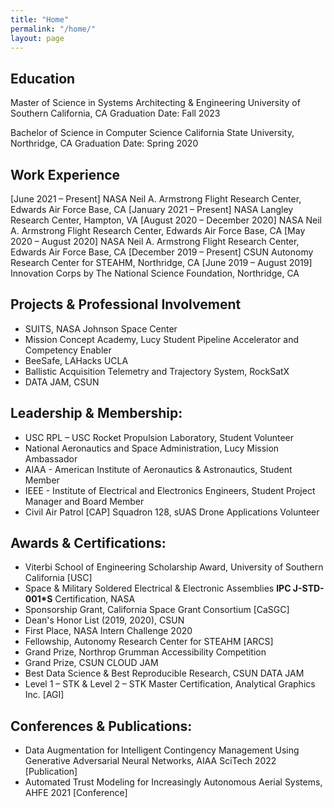 ```yaml
---
title: "Home"
permalink: "/home/"
layout: page
---
```


## Education

Master of Science in Systems Architecting & Engineering
University of Southern California, CA
Graduation Date: Fall 2023

Bachelor of Science in Computer Science 
California State University, Northridge, CA
Graduation Date: Spring 2020

## Work Experience

[June 2021 – Present] NASA Neil A. Armstrong Flight Research Center, Edwards Air Force Base, CA
[January 2021 – Present] NASA Langley Research Center, Hampton, VA
[August 2020 – December 2020] NASA Neil A. Armstrong Flight Research Center, Edwards Air Force Base, CA
[May 2020 – August 2020] NASA Neil A. Armstrong Flight Research Center, Edwards Air Force Base, CA
[December 2019 – Present] CSUN Autonomy Research Center for STEAHM, Northridge, CA
[June 2019 – August 2019] Innovation Corps by The National Science Foundation, Northridge, CA

## Projects & Professional Involvement

- SUITS, NASA Johnson Space Center
- Mission Concept Academy, Lucy Student Pipeline Accelerator and Competency Enabler
- BeeSafe, LAHacks UCLA
- Ballistic Acquisition Telemetry and Trajectory System, RockSatX
- DATA JAM, CSUN

## Leadership & Membership:

- USC RPL – USC Rocket Propulsion Laboratory, Student Volunteer
- National Aeronautics and Space Administration, Lucy Mission Ambassador
- AIAA - American Institute of Aeronautics & Astronautics, Student Member
- IEEE - Institute of Electrical and Electronics Engineers, Student Project Manager and Board Member
- Civil Air Patrol [CAP] Squadron 128, sUAS Drone Applications Volunteer

## Awards & Certifications:

- Viterbi School of Engineering Scholarship Award, University of Southern California [USC]
- Space & Military Soldered Electrical & Electronic Assemblies <strong>IPC J-STD-001*S</strong> Certification, NASA
- Sponsorship Grant, California Space Grant Consortium [CaSGC]
- Dean's Honor List (2019, 2020), CSUN
- First Place, NASA Intern Challenge 2020
- Fellowship, Autonomy Research Center for STEAHM [ARCS]
- Grand Prize, Northrop Grumman Accessibility Competition
- Grand Prize, CSUN CLOUD JAM
- Best Data Science & Best Reproducible Research, CSUN DATA JAM
- Level 1 – STK & Level 2 – STK Master Certification, Analytical Graphics Inc. [AGI]

## Conferences & Publications:

- Data Augmentation for Intelligent Contingency Management Using Generative Adversarial Neural Networks, AIAA SciTech 2022 [Publication]
- Automated Trust Modeling for Increasingly Autonomous Aerial Systems, AHFE 2021 [Conference]